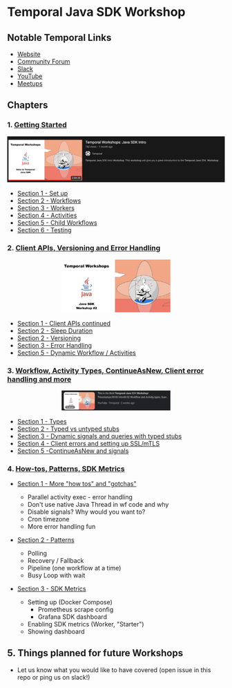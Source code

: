 # Temporal Java SDK Workshop

## Notable Temporal Links

* [Website](https://temporal.io/)
* [Community Forum](https://community.temporal.io/)
* [Slack](https://temporal.io/slack)
* [YouTube](https://temporal.io/youtube)
* [Meetups](https://temporal.io/meetup)

## Chapters

### 1. [Getting Started](src/main/java/io/workshop/CHAPTER1.md)

<p align="center">
 <a href="https://www.youtube.com/watch?v=VoSiIwkvuX0"><img src="media/workshop-1-video.png"/></a>
</p>

* [Section 1 - Set up](src/main/java/io/workshop/CHAPTER1.md#section-1)
* [Section 2 - Workflows](src/main/java/io/workshop/CHAPTER1.md#section-2)
* [Section 3 - Workers](src/main/java/io/workshop/CHAPTER1.md#section-3)
* [Section 4 - Activities ](src/main/java/io/workshop/CHAPTER1.md#section-4)
* [Section 5 - Child Workflows](src/main/java/io/workshop/CHAPTER1.md#section-5)
* [Section 6 - Testing](src/main/java/io/workshop/CHAPTER1.md#section-6)

### 2. [Client APIs, Versioning and Error Handling](src/main/java/io/workshop/CHAPTER2.md)

<p align="center">
 <a href="https://www.youtube.com/watch?v=h-TSDMULCf0"><img src="media/workshop-2-video.png" width="50%"/></a>
</p>

* [Section 1 - Client APIs continued](src/main/java/io/workshop/CHAPTER2.md#Section-1)
* [Section 2 - Sleep Duration](src/main/java/io/workshop/CHAPTER2.md#Section-2)
* [Section 2 - Versioning](src/main/java/io/workshop/CHAPTER2.md#Section-3)
* [Section 3 - Error Handling](src/main/java/io/workshop/CHAPTER2.md#Section-4)
* [Section 5 - Dynamic Workflow / Activities](src/main/java/io/workshop/CHAPTER2.md#Section-5)

### 3. [Workflow, Activity Types, ContinueAsNew, Client error handling and more](src/main/java/io/workshop/CHAPTER3.md)

<p align="center">
 <a href="https://www.youtube.com/watch?v=8DFox0fGjzI"><img src="media/workshop-3-video.png" width="50%"/></a>
</p>

* [Section 1 - Types](src/main/java/io/workshop/CHAPTER3.md#Section-1)
* [Section 2 - Typed vs untyped stubs](src/main/java/io/workshop/CHAPTER3.md#Section-2)
* [Section 3 - Dynamic signals and queries with typed stubs](src/main/java/io/workshop/CHAPTER3.md#Section-3)
* [Section 4 - Client errors and setting up SSL/mTLS](src/main/java/io/workshop/CHAPTER3.md#Section-4)
* [Section 5 -ContinueAsNew and signals](src/main/java/io/workshop/CHAPTER3.md#Section-5)

### 4. [How-tos, Patterns, SDK Metrics](src/main/java/io/workshop/CHAPTER4.md)

* [Section 1 - More "how tos" and "gotchas"](src/main/java/io/workshop/CHAPTER4.md#Section-1)
  * Parallel activity exec - error handling
  * Don't use native Java Thread in wf code and why
  * Disable signals? Why would you want to?
  * Cron timezone
  * More error handling fun

* [Section 2 - Patterns](src/main/java/io/workshop/CHAPTER4.md#Section-2)
  * Polling
  * Recovery / Fallback
  * Pipeline (one workflow at a time)
  * Busy Loop with wait
    
* [Section 3 - SDK Metrics](src/main/java/io/workshop/CHAPTER4.md#Section-3)
  * Setting up (Docker Compose)
    * Prometheus scrape config
    * Grafana SDK dashboard
  * Enabling SDK metrics (Worker, "Starter")
  * Showing dashboard
    
## 5. Things planned for future Workshops
* Let us know what you would like to have covered (open issue in this repo or ping us on slack!)


